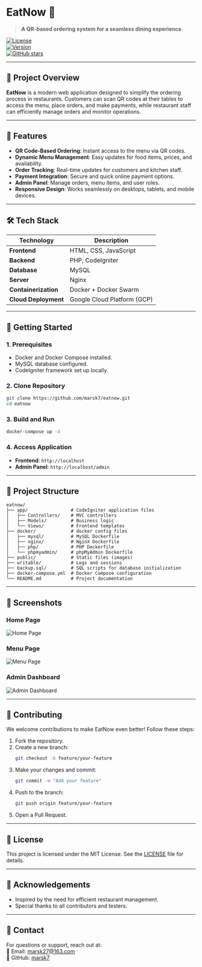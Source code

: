 # **EatNow** 🍴  
> **A QR-based ordering system for a seamless dining experience.**

[![License](https://img.shields.io/github/license/marsk7/eatnow)](LICENSE)  
[![Version](https://img.shields.io/badge/version-1.0.0-blue)](https://github.com/marsk7/eatnow/releases)  
[![GitHub stars](https://img.shields.io/github/stars/marsk7/eatnow)](https://github.com/marsk7/eatnow/stargazers)  
<!-- [Live Demo](http://et-now.com/) | [Documentation](#) -->
---

## 📌 **Project Overview**

**EatNow** is a modern web application designed to simplify the ordering process in restaurants. Customers can scan QR codes at their tables to access the menu, place orders, and make payments, while restaurant staff can efficiently manage orders and monitor operations.

---

## 🎯 **Features**

- **QR Code-Based Ordering**: Instant access to the menu via QR codes.  
- **Dynamic Menu Management**: Easy updates for food items, prices, and availability.  
- **Order Tracking**: Real-time updates for customers and kitchen staff.  
- **Payment Integration**: Secure and quick online payment options.  
- **Admin Panel**: Manage orders, menu items, and user roles.  
- **Responsive Design**: Works seamlessly on desktops, tablets, and mobile devices.

---

## 🛠️ **Tech Stack**

| **Technology**    | **Description**                     |
|--------------------|-------------------------------------|
| **Frontend**       | HTML, CSS, JavaScript              |
| **Backend**        | PHP, CodeIgniter                   |
| **Database**       | MySQL                              |
| **Server**         | Nginx                              |
| **Containerization** | Docker + Docker Swarm             |
| **Cloud Deployment** | Google Cloud Platform (GCP)       |

---

## 🚀 **Getting Started**

### **1. Prerequisites**

- Docker and Docker Compose installed.
- MySQL database configured.
- CodeIgniter framework set up locally.

### **2. Clone Repository**

```bash
git clone https://github.com/marsk7/eatnow.git
cd eatnow
```

### **3. Build and Run**

```bash
docker-compose up -d
```

### **4. Access Application**

- **Frontend**: `http://localhost`  
- **Admin Panel**: `http://localhost/admin`  
  <!--
  - Default Admin Credentials:  
    - **Username**: `admin`  
    - **Password**: `password123`
    -->

---

## 📂 **Project Structure**

```plaintext
eatnow/
├── app/                # CodeIgniter application files
│   ├── Controllers/    # MVC controllers
│   ├── Models/         # Business logic
│   └── Views/          # Frontend templates
├── docker/             # docker config files
│   ├── mysql/          # MySQL Dockerfile
│   ├── nginx/          # NginX Dockerfile
│   ├── php/            # PHP Dockerfile
│   └── phpmyadmin/     # phpMyAdmin Dockerfile
├── public/             # Static files (images)
├── writable/           # Logs and sessions
├── backup.sql/         # SQL scripts for database initialization
├── docker-compose.yml  # Docker Compose configuration
└── README.md           # Project documentation
```

---

## 📸 **Screenshots**

### **Home Page**
![Home Page](https://via.placeholder.com/800x400?text=Home+Page)

### **Menu Page**
![Menu Page](https://via.placeholder.com/800x400?text=Menu+Page)

### **Admin Dashboard**
![Admin Dashboard](https://via.placeholder.com/800x400?text=Admin+Dashboard)

---

## 🧩 **Contributing**

We welcome contributions to make EatNow even better! Follow these steps:

1. Fork the repository.
2. Create a new branch:  
   ```bash
   git checkout -b feature/your-feature
   ```
3. Make your changes and commit:  
   ```bash
   git commit -m "Add your feature"
   ```
4. Push to the branch:  
   ```bash
   git push origin feature/your-feature
   ```
5. Open a Pull Request.

---

## 📄 **License**

This project is licensed under the MIT License. See the [LICENSE](LICENSE) file for details.

---

## 🌟 **Acknowledgements**

- Inspired by the need for efficient restaurant management.
- Special thanks to all contributors and testers.

---

## 📝 **Contact**

For questions or support, reach out at:  
📧 Email: [marsk27@163.com](mailto:marsk27@163.com)  
📌 GitHub: [marsk7](https://github.com/marsk7)  
